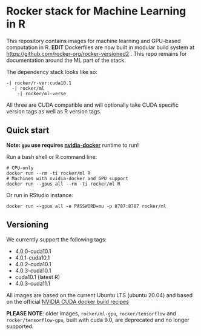 # Rocker stack for Machine Learning in R 

This repository contains images for machine learning and GPU-based computation in R.  **EDIT** Dockerfiles are now built in modular build system at https://github.com/rocker-org/rocker-versioned2 .  This repo remains for documentation around the ML part of the stack.  




The dependency stack looks like so: 

```
-| rocker/r-ver:cuda10.1
  -| rocker/ml
    -| rocker/ml-verse
```

All three are CUDA compatible and will optionally take CUDA specific version tags as well as R version tags.


## Quick start

**Note: `gpu` use requires [nvidia-docker](https://github.com/NVIDIA/nvidia-docker/)** runtime to run!  

Run a bash shell or R command line:

```
# CPU-only
docker run --rm -ti rocker/ml R
# Machines with nvidia-docker and GPU support
docker run --gpus all --rm -ti rocker/ml R
```

Or run in RStudio instance:

```
docker run --gpus all -e PASSWORD=mu -p 8787:8787 rocker/ml
```


## Versioning

We currently support the following tags:

- 4.0.0-cuda10.1
- 4.0.1-cuda10.1
- 4.0.2-cuda10.1
- 4.0.3-cuda10.1
- cuda10.1 (latest R)
- 4.0.3-cuda11.1

All images are based on the current Ubuntu LTS (ubuntu 20.04) and based on the official [NVIDIA CUDA docker build recipes](https://gitlab.com/nvidia/container-images/cuda/)

**PLEASE NOTE**: older images, `rocker/ml-gpu`, `rocker/tensorflow` and `rocker/tensorflow-gpu`, built with cuda 9.0, are deprecated and no longer supported.  


